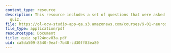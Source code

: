 ```yaml
---
content_type: resource
description: This resource includes a set of questions that were asked during end-of-class
  quiz.
file: https://ol-ocw-studio-app-qa.s3.amazonaws.com/courses/9-01-neuroscience-and-behavior-fall-2003/ca5da50985409eaf7b40cd30ff83ea80_quiz_spl24nov03a.pdf
file_type: application/pdf
resourcetype: Document
title: quiz_spl24nov03a.pdf
uid: ca5da509-8540-9eaf-7b40-cd30ff83ea80
---
```

